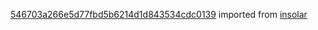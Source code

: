 [546703a266e5d77fbd5b6214d1d843534cdc0139](https://github.com/insolar/insolar/commit/546703a266e5d77fbd5b6214d1d843534cdc0139) imported from [insolar](https://github.com/insolar/insolar)
